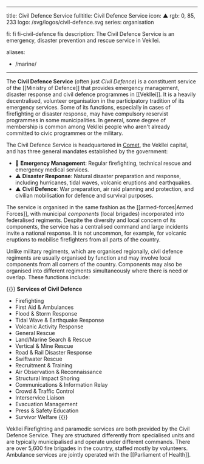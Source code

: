   ---
title: Civil Defence Service
fulltitle: Civil Defence Service
icon: ▲
rgb: 0, 85, 233
logo: /svg/logos/civil-defence.svg
series: organisation

fi: fi fi-civil-defence fis
description: The Civil Defence Service is an emergency, disaster prevention and rescue service in Vekllei.



aliases:
- /marine/
---
The <span class="fi fi-civil-defence fis"></span> **Civil Defence Service** (often just *Civil Defence*) is a constituent service of the [[Ministry of Defence]] that provides emergency management, disaster response and civil defence programmes in [[Vekllei]]. It is a heavily decentralised, volunteer organisation in the participatory tradition of its emergency services. Some of its functions, especially in cases of firefighting or disaster response, may have compulsory reservist programmes in some municipalities. In general, some degree of membership is common among Vekllei people who aren't already committed to civic programmes or the military.

The Civil Defence Service is headquartered in [Comet](/comet/), the Vekllei capital, and has three general mandates established by the government:

* <span class="navicon">🚨</span> **Emergency Management**: Regular firefighting, technical rescue and emergency medical services.
* <span class="navicon">⚠️</span> **Disaster Response**: Natural disaster preparation and response, including hurricanes, tidal waves, volcanic eruptions and earthquakes.
* <span class="navicon">▲</span> **Civil Defence**: War preparation, air raid planning and protection, and civilian mobilisation for defence and survival purposes.

The service is organised in the same fashion as the [[armed-forces|Armed Forces]], with municipal *components* (local brigades) incorporated into federalised regiments. Despite the diversity and local concern of its components, the service has a centralised command and large incidents invite a national response. It is not uncommon, for example, for volcanic eruptions to mobilise firefighters from all parts of the country.

Unlike military regiments, which are organised regionally, civil defence regiments are usually organised by function and may involve local components from all corners of the country. Components may also be organised into different regiments simultaneously where there is need or overlap. These functions include:

{{<note table>}}
**Services of Civil Defence**

* Firefighting
* First Aid & Ambulances
* Flood & Storm Response
* Tidal Wave & Earthquake Response
* Volcanic Activity Response
* General Rescue
* Land/Marine Search & Rescue
* Vertical & Mine Rescue
* Road & Rail Disaster Response
* Swiftwater Rescue
* Recruitment & Training
* Air Observation & Reconnaissance
* Structural Impact Shoring
* Communications & Information Relay
* Crowd & Traffic Control
* Interservice Liaison
* Evacuation Management
* Press & Safety Education
* Survivor Welfare
{{</note>}}

Vekllei Firefighting and paramedic services are both provided by the Civil Defence Service. They are structured differently from specialised units and are typically municipalised and operate under different commands. There are over 5,600 fire brigades in the country, staffed mostly by volunteers. Ambulance services are jointly operated with the [[Parliament of Health]].